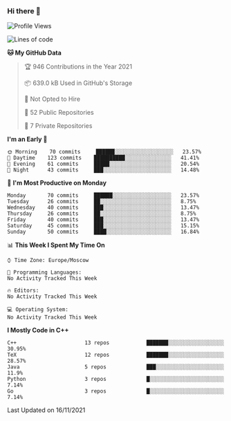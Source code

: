 ### Hi there 👋

<!--
**SemenMartynov/SemenMartynov** is a ✨ _special_ ✨ repository because its `README.md` (this file) appears on your GitHub profile.

Here are some ideas to get you started:

- 🔭 I’m currently working on ...
- 🌱 I’m currently learning ...
- 👯 I’m looking to collaborate on ...
- 🤔 I’m looking for help with ...
- 💬 Ask me about ...
- 📫 How to reach me: ...
- 😄 Pronouns: ...
- ⚡ Fun fact: ...
-->

<!--START_SECTION:waka-->
![Profile Views](http://img.shields.io/badge/Profile%20Views-3-blue)

![Lines of code](https://img.shields.io/badge/From%20Hello%20World%20I%27ve%20Written-2.1%20million%20lines%20of%20code-blue)

**🐱 My GitHub Data** 

> 🏆 946 Contributions in the Year 2021
 > 
> 📦 639.0 kB Used in GitHub's Storage 
 > 
> 🚫 Not Opted to Hire
 > 
> 📜 52 Public Repositories 
 > 
> 🔑 7 Private Repositories  
 > 
**I'm an Early 🐤** 

```text
🌞 Morning    70 commits     ██████░░░░░░░░░░░░░░░░░░░   23.57% 
🌆 Daytime    123 commits    ██████████░░░░░░░░░░░░░░░   41.41% 
🌃 Evening    61 commits     █████░░░░░░░░░░░░░░░░░░░░   20.54% 
🌙 Night      43 commits     ███░░░░░░░░░░░░░░░░░░░░░░   14.48%

```
📅 **I'm Most Productive on Monday** 

```text
Monday       70 commits     ██████░░░░░░░░░░░░░░░░░░░   23.57% 
Tuesday      26 commits     ██░░░░░░░░░░░░░░░░░░░░░░░   8.75% 
Wednesday    40 commits     ███░░░░░░░░░░░░░░░░░░░░░░   13.47% 
Thursday     26 commits     ██░░░░░░░░░░░░░░░░░░░░░░░   8.75% 
Friday       40 commits     ███░░░░░░░░░░░░░░░░░░░░░░   13.47% 
Saturday     45 commits     ███░░░░░░░░░░░░░░░░░░░░░░   15.15% 
Sunday       50 commits     ████░░░░░░░░░░░░░░░░░░░░░   16.84%

```


📊 **This Week I Spent My Time On** 

```text
⌚︎ Time Zone: Europe/Moscow

💬 Programming Languages: 
No Activity Tracked This Week

🔥 Editors: 
No Activity Tracked This Week

💻 Operating System: 
No Activity Tracked This Week

```

**I Mostly Code in C++** 

```text
C++                      13 repos            ███████░░░░░░░░░░░░░░░░░░   30.95% 
TeX                      12 repos            ███████░░░░░░░░░░░░░░░░░░   28.57% 
Java                     5 repos             ███░░░░░░░░░░░░░░░░░░░░░░   11.9% 
Python                   3 repos             █░░░░░░░░░░░░░░░░░░░░░░░░   7.14% 
Go                       3 repos             █░░░░░░░░░░░░░░░░░░░░░░░░   7.14%

```



 Last Updated on 16/11/2021
<!--END_SECTION:waka-->